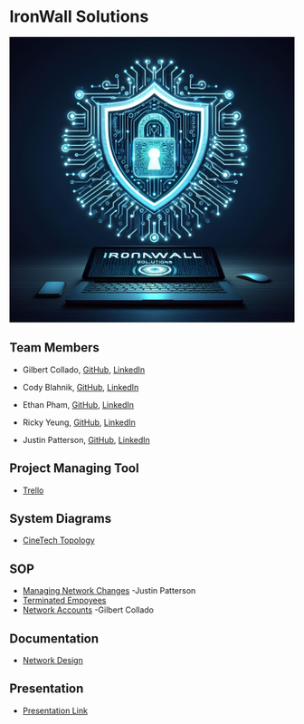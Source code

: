 # IronWall Solutions
![  ](https://github.com/IronWall-Solutions/IronWall-Solutions/blob/main/SOP/Designer.jpeg)
## Team Members

  - Gilbert Collado, [GitHub](https://github.com/JapanesePlatano), [LinkedIn](https://www.linkedin.com/in/gilbert-collado-545099254/)

  - Cody Blahnik, [GitHub](https://github.com/Cody354), [LinkedIn](https://www.linkedin.com/in/cody-blahnik-/)

  - Ethan Pham, [GitHub](https://github.com/EthanPham03), [LinkedIn](https://www.linkedin.com/in/ethan-pham-8a9a622b3/)

  - Ricky Yeung, [GitHub](https://github.com/RickyYeungCoding), [LinkedIn](https://www.linkedin.com/in/ricky-yeungg/)

  - Justin Patterson, [GitHub](https://github.com/JustinHero-XYZ), [LinkedIn](www.linkedin.com/in/justinjpatterson)

## Project Managing Tool 
  - [Trello](https://trello.com/b/Kd6DOAL6/ops-301-group-2)

## System Diagrams
  - [CineTech Topology](https://viewer.diagrams.net/?tags=%7B%7D&highlight=0000ff&edit=_blank&layers=1&nav=1&title=CineTech%20Topology.drawio#R7Z1bc6M2FMc%2FTR6bQQgEPOa67Wy3kzbb3bYvGYK1NhOMXMBx0k9fYYQDCGPF4SKM%2FJCJxdXn%2FHR0OX%2FQGbxavnyK3NXiC5nh4EzXZi9n8PpM1x0N0b9pwWtWgDQzK5hH%2FiwrAm8F9%2F5%2FmBVqrHTtz3Bc2jEhJEj8VbnQI2GIvaRU5kYR2ZR3%2B0GC8lVX7hxzBfeeG%2FCl3%2F1ZsmClQNPeNvyM%2FfmCXdo22YZH13uaR2QdsuuFJMTZlqWbn4btGi%2FcGdkUiuDNGbyKCEmy%2F5YvVzhIrZpbLDvuds%2FW3S1HOExEDrA8aNmOp%2BkG9txHx%2FnJ1rNTPLvBmtnhl6%2F0%2Bxc3pD93mZ42u%2FHkNbfT9pfi9ITgDF5uFn6C71eul27dUDBo2SJZBmzz7gdr9ItHlr7H%2Fo%2BTiDzhKxKQaHtaqEFkO9ZuS%2B4CaqLLH34Q5HtujUuLSJjcuks%2FSGH7hqMZvV9WzMjSbfa9cA1k2%2BAS0nI38OchLfPoD8RRWhB57DiQ3vYzjhKfonHB9ktI%2Brt4azMHpLvjl0IRs%2F4nTJY4iV7pLmyrZWdHsDoCoMkqyaaAnIZY4aKAm5Ez5DLO57uTvzmc%2FsN8Lup%2FwPn%2FDxxjao5FeimKtK5d42cckJWCoXUYzBIMTh5pBmLBchQLsgQGA%2BnDsmBzLNzTljI%2BS6%2BG3GX6q7O%2F28YiesKJH84VEh2GB33Y6JA3VAXv4hntQLGvzNYFdwbuIw4ud32jilNwOLtIO22lkls%2FvZ%2BCz0ue%2FZgb9zokJuvIw%2FvaR9YRdaM5TvZZxsh2Ss3R6NcIB27iP5f7m3VOYofeET8NszkPACGtRIQNrXOt8NHLZ8xump2k4vndXR3ZbeCiAwdHxQ%2BahtDV1d7qkpf%2BmkJzR2I%2F8Um69ZEkCVnmNBU2vNXGavUsIFgMBvQerrafuoCyo2QeuTMfv905YzMvvvYjOvTI7iAkUcpmDak0kK1SKyxf5ulI6TzEyYZET%2FH5D3r4xk3NfPkWGbWm0NdCGAGGU8HGsGoiicYHkl1hq4EE2I2BJLUqmZPQDW7eSoeNK8Dk48quCTourjgCcSUfGHceVwAoAwJBxe97Igk1tPta2G2V7hA3XAha5QsBR6%2BglJ2ytThl8nFJtkarA7hy9zXSZfcEl2k4507hUxnzAKu3Ris3i2q13tdq0ZqQ3WOPbRbUKm1WPlF1qM2CnTRZCpxjwFl5fUNT7g6Xh9S7Vu0QQlYXCPHzrAoh%2BRCivi8hBCUiCCqCRkAQdOQlyFAEjYAgE8hLkKkIGgFByNDq5gWlIAgpgo4iKPLDvgdhltWEke7UZa57m0Xkc5WKIwGONvTwAMfxw2L92G9MaoQJ1Ca3amCyzQ5YApBjZwqzhGeHJwlZLet6khCZjZHGEJuObmWO0JgiCnAIFI6vrvJnojvwkTEuH6Ep%2Bsgcl4%2BsKfoIjctHAqkHibubtBO5fAj88Okhs2V7NAmogRp7rh%2FPzuuCkAiPjz7YiXK0xk5UVRSWGYDrRPF9Mw02ddwh7K9vpnIoR1XCJXn0tyKaHmfB9cY5TH6wZ%2FY2caArFcAY5jAPJHMtJDj71E0yVwkCxsBQczZ3YIRUOncMCDWncwdGSGXjxoBQcz53YIQshdAIEGpO6A6MkMrEnUhG1zIFk3DdDMzyq0%2F6uZB8aCzHgyGa1aTdNwQfE%2BHPq1fU3Uhwcur9D5wYlQuZpfcjtP%2FACVSzC6ekSzAtwaa1G12C0xgRTzRBo4uEQNhTCGxWJiCn4vYOZ79rAskUYBCRJrQPw%2FG94UnqR3SRxLdMXpqkOiEf7I%2FGS80Pip%2Bql0SSzxJ5CSqFwgAKBaFxItQFKZFDooCsSm%2BqHYmCadu9ddJyi6vh3%2FtqoXQSBcPmB379aRSgelJvDNPynEYBlRgCwHHODQAsZFgajUL52GCYp4dVsnAMSFUlC7rERKnc4RiIqioYZCZKpRLHQFRV0CAxUYYS6o2BqGZ9g1xEKd3eicgdALCNY7DqSP0AOIymp34wRB5y7O%2B1mHZZPGBU3y3X2msxKyoFoNkdyxQMNcFwSjIFGpKOaiE7US3ASb5NAYqErrzaDataAECvpaWP%2BfFJJl6hSOK1fTaOr8GTTLxCkcSrRF7KOw3T8lI%2Boh%2BNl%2FiO1RS8JCLbkslLAtkRibulIxUxCA33DCRIiRwiBgDqu%2BItv3ZB0%2FWBunCGeoPjWCUOZYYccGjM2J%2FgweRnVX9JXUqtN6o4HJD1jG9Md1cXdD2HdXWNqxbYAHZlLRaU41EAAMI6Aqqv42uHAPlHhh9fXmzx%2B8ZPYpis%2F%2F58c%2F%2Fv9Wb%2B20si9B7GvH5I0FUy1dThaFZRQZWJ5WFXUTHlf5ypgxUETamWEDQrUd%2FW%2B1t%2FyVSrBh4VOWIc0R%2F6ECck2i5h3mcEMasP0Gp1D0TWLEK6K2z37fFKzzEGPcchYWyazZJF0JEvtKyQkhqpA8JYqYhSEqExEHVAGCsVUWrMNQaiDghjpSJKPQ4yBqIOCGOlIkrlBU5FGItMUx5hrNW82oeEwtgOJpGQiIKoN2GsXpkUsFBf68WbbEH3zoSxSD3UdlLCWMM%2BqoXsRBiLJimrQyL5rbzaDSyMRVotLT3MjSP5cyNdsCEiE2ufjeP7IpOUXCIRmZZMXmp%2BlOpUvSTyDjaZvMR3rKbgJZHlx2TyksBctsTd0pEKY4WGe5aoZkASYaxZ3xVvWRhrOHCgLpylJulPQxgL0szQQMrYWoWgfhgs2ZrOLoRUNd3QJkFl59NgFii%2FM26nrntvSANOdXUzo3Km9sJWk8UEG%2FkyD6BaV2duvCjW4lKt90lsnS%2F92Dt%2FXoV8MNI06%2BL2lgtGDMvHNY174Vf8svV%2BaSc9O17ffnj0SuUMUVskwtYHZi68xk848RbtBShgVd49YFkWF4TsjlI75ue7u%2FDrp4tvxtM%2Fny%2F%2BDP%2B6McwaRG7TqK1r9wv6Qzlckq2TijGIs1nVtEt%2FNtu2A5uFn%2BD7lbuNBBuKDdc27DFnjdH3W3incW3QxqKOpLG1Fuaj%2FHc%2FpNUqTo28lQCO0MomKlt5pz9t38r0a0RIUoyMacj5QmY43eN%2F)
## SOP
  - [Managing Network Changes](https://docs.google.com/document/d/11LPUGnCqR3S5nlwUBjrwVtTEwKjLYBSB9c_pm3VvnDY/edit?usp=sharing) -Justin Patterson
  - [Terminated Empoyees](https://github.com/IronWall-Solutions/IronWall-Solutions/blob/main/SOP/SOP301Cody%20.pdf)
  - [Network Accounts](https://docs.google.com/document/d/1pzwI_zIzj8evKDmayjCTkQylNlOpmtuhu5e6tBeQ47Y/edit?usp=sharinghttps://docs.google.com/document/d/1pzwI_zIzj8evKDmayjCTkQylNlOpmtuhu5e6tBeQ47Y/edit?usp=sharing) -Gilbert Collado

## Documentation
  -  [Network Design](https://docs.google.com/document/d/17UjCh0inP5uFF-cJYqxZB_VZ1mgg8WfrzhvwvfHazyg/edit?usp=sharing)

## Presentation
  - [Presentation Link](https://docs.google.com/presentation/d/1jhzKxKsiiaKPURAyX7aQzaIGkcCt3hDEuDG1MYvP8c0/edit#slide=id.g2cbcd33b5d0_1_331)



